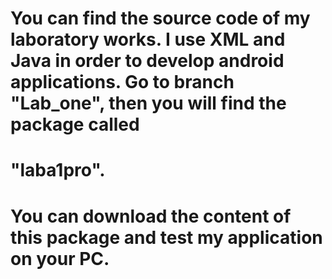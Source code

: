 # You can find the source code of my laboratory works. I use XML and Java in order to develop android applications. Go to branch "Lab_one", then you will find the package called 
# "laba1pro".
# You can download the content of this package and test my application on your PC.
